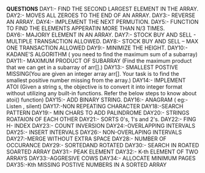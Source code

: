 **QUESTIONS**
DAY1:- FIND THE SECOND LARGEST ELEMENT IN THE ARRAY.
DAY2:- MOVES ALL ZEROES TO THE END OF AN ARRAY.
DAY3:- REVERSE AN ARRAY.
DAY4:- IMPLEMENT THE NEXT PERMUTION.
DAY5:- FUNCTION TO FIND THE ELEMENTS APPERATIN MORE THAN N/3 TIMES.    
DAY6:- MAJORIY ELEMENT IN AN ARRAY.
DAY7:- STOCK BUY AND SELL - MULTIPLE TRANSACTION ALLOWED.
DAY8:- STOCK BUY AND SELL – MAX ONE TRANSACTION ALLOWED
DAY9:- MINIMIZE THE HEIGHT.
DAY10:- KADANE'S ALGORITHM ( you need to find the maximum sum of a subarray)
DAY11:- MAXIMUM PRODUCT OF SUBARRAY (Find the maximum product that we can get in a subarray of arr[].)
DAY13:- SMALLEST POSTIVE MISSING(You are given an integer array arr[]. Your task is to find the smallest positive number missing from the array.)
DAY14:- IMPLEMENT ATOI (Given a string s, the objective is to convert it into integer format without utilizing any built-in functions. Refer the below steps to know about atoi() function)
DAY15:- ADD BINARY STRING.
DAY16:- ANAGRAM ( eg:- Listen , silent)
DAY17:-NON REPEATING CHARACTER
DAY18:-SEARCH PATTERN
DAY19:- MIN CHARS TO ADD PALINDROME
DAY20:- STRINGS ROATAION OF EACH OTHER
DAY21:- SORTS 0's, 1's and 2's.
DAY22:- FING H- INDEX
DAY23:- COUNT INVERSION
DAY24:-OVERLAPPING INTERVALS
DAY25:- INSERT INTERVALS
DAY26:- NON-OVERLAPING INTERVALS
DAY27:-MERGE WITHOUT EXTRA SPACE
DAY28:- NUMBER OF OCCURANCE
DAY29:- SORTEDAND ROTATED
DAY30:- SEARCH IN ROATED SOARTED ARRAY 
DAY31:- PEAK ELEMENT
DAY32:- K-th ELEMENT OF TWO ARRAYS
DAY33:-AGGRESIVE COWS
DAY34:- ALLOCATE MINIMUM PAGES
DAY35:-Kth MISSING POSTIVE NUMBERS IN A SORTED ARRAY

